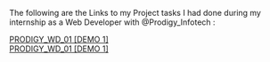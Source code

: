 The following are the Links to my Project tasks I had done during my internship as a Web Developer with @Prodigy_Infotech :

[PRODIGY_WD_01 [DEMO 1]](https://ar-ha834.github.io/PRODIGY_INTERNSHIP/PRODIGY_WD_01)   
[PRODIGY_WD_01 [DEMO 1]](https://ar-ha834.github.io/PRODIGY_INTERNSHIP/PRODIGY_WD_02)
